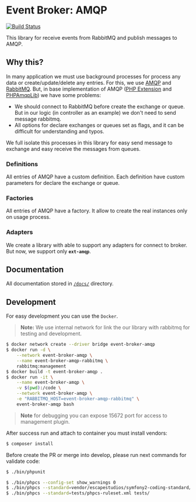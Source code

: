 Event Broker: AMQP
==================

[![Build Status](https://github.com/FiveLab/Amqp/workflows/Testing/badge.svg?branch=master)](https://travis-ci.org/FiveLab/Amqp)

This library for receive events from RabbitMQ and publish messages to AMQP.

Why this?
---------

In many application we must use background processes for process any data or create/update/delete any entries.
For this, we use [AMQP](https://en.wikipedia.org/wiki/Advanced_Message_Queuing_Protocol) and [RabbitMQ](https://en.wikipedia.org/wiki/RabbitMQ).
But, in base implementation of AMQP ([PHP Extension](https://pecl.php.net/package/amqp) and [PHPAmqpLib](https://github.com/php-amqplib/php-amqplib))
we have some problems:

* We should connect to RabbitMQ before create the exchange or queue. But in our logic (in controller as an example)
  we don't need to send message rabbitmq.
* All options for declare exchanges or queues set as flags, and it can be difficult for understanding and typos.

We full isolate this processes in this library for easy send message to exchange and easy receive the messages from queues.

### Definitions

All entries of AMQP have a custom definition. Each definition have custom parameters for declare the exchange or queue.

### Factories

All entries of AMQP have a factory. It allow to create the real instances only on usage process.

### Adapters

We create a library with able to support any adapters for connect to broker. But now, we support only **`ext-amqp`**. 

Documentation
-------------

All documentation stored in [`/docs/`](docs) directory.

Development
-----------

For easy development you can use the `Docker`.

> **Note:** We use internal network for link the our library with rabbitmq for testing
  and development.

```bash
$ docker network create --driver bridge event-broker-amqp
$ docker run -d \
    --network event-broker-amqp \
    --name event-broker-amqp-rabbitmq \
    rabbitmq:management
$ docker build -t event-broker-amqp .
$ docker run -it \
    --name event-broker-amqp \
    -v $(pwd):/code \
    --network event-broker-amqp \
    -e "RABBITMQ_HOST=event-broker-amqp-rabbitmq" \
    event-broker-amqp bash

```

> **Note** for debugging you can expose 15672 port for access to management plugin. 

After success run and attach to container you must install vendors:

```bash
$ composer install
```

Before create the PR or merge into develop, please run next commands for validate code:

```bash
$ ./bin/phpunit

$ ./bin/phpcs --config-set show_warnings 0
$ ./bin/phpcs --standard=vendor/escapestudios/symfony2-coding-standard/Symfony/ src/
$ ./bin/phpcs --standard=tests/phpcs-ruleset.xml tests/

```

